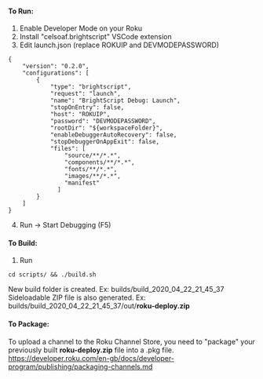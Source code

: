 #### To Run:

1. Enable Developer Mode on your Roku
2. Install "celsoaf.brightscript" VSCode extension
3. Edit launch.json (replace ROKUIP and DEVMODEPASSWORD)
```
{
    "version": "0.2.0",
    "configurations": [
        {
            "type": "brightscript",
            "request": "launch",
            "name": "BrightScript Debug: Launch",
            "stopOnEntry": false,
            "host": "ROKUIP",
            "password": "DEVMODEPASSWORD",
            "rootDir": "${workspaceFolder}",
            "enableDebuggerAutoRecovery": false,
            "stopDebuggerOnAppExit": false,
            "files": [
                "source/**/*.*",
                "components/**/*.*",
                "fonts/**/*.*",
                "images/**/*.*",
                "manifest"
              ]
        }
    ]
}
```
4. Run -> Start Debugging (F5)

#### To Build:

1. Run
```
cd scripts/ && ./build.sh
```
New build folder is created. Ex: builds/build_2020_04_22_21_45_37  
Sideloadable ZIP file is also generated. Ex: builds/build_2020_04_22_21_45_37/out/**roku-deploy.zip**

#### To Package:
To upload a channel to the Roku Channel Store, you need to "package" your previously built **roku-deploy.zip** file into a .pkg file.  
<https://developer.roku.com/en-gb/docs/developer-program/publishing/packaging-channels.md>